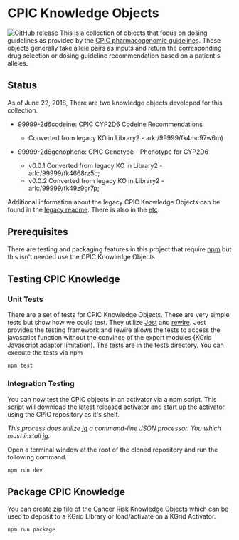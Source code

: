 # CPIC Knowledge Objects
[![GitHub release](https://img.shields.io/github/release/kgrid/cpic-objects.svg)](https://github.com/kgrid/cpic-objects/releases/)
This is a collection of objects that focus on dosing guidelines as provided by
 the [CPIC pharmacogenomic guidelines](https://cpicpgx.org/guidelines/). These objects generally 
 take allele pairs as inputs and return the corresponding drug selection or dosing guideline 
 recommendation based on a patient's alleles.
 
## Status
As of June 22, 2018, There are two knowledge objects developed for this collection.

- 99999-2d6codeine: CPIC CYP2D6 Codeine Recommendations
  - Converted from legacy KO in Library2 - ark:/99999/fk4mc97w6m)

- 99999-2d6genopheno: CPIC Genotype - Phenotype for CYP2D6
  - v0.0.1 Converted from legacy KO in Library2 - ark:/99999/fk4668rz5b;
  - v0.0.2 Converted from legacy KO in Library2 - ark:/99999/fk49z9gr7p;

Additional information about the legacy CPIC Knowledge Objects can be found in the [legacy readme](legacy_readme.md). 
There is also in the [etc](etc).

## Prerequisites
There are testing and packaging features in this project that require 
[npm](https://www.npmjs.com/get-npm) but this isn't needed use the CPIC Knowledge Objects


## Testing CPIC Knowledge

### Unit Tests

There are a set of tests for CPIC Knowledge Objects.  These are very simple tests but show 
how we could test.  They utilize [Jest](https://jestjs.io/) and  [rewire](https://github.com/jhnns/rewire). 
Jest provides the testing framework and rewire allows the tests to access the javascript function without the 
convince of the export modules (KGrid Javascript adaptor limitation).  The [tests](tests) are in the tests directory.  You can execute the tests via npm

```
npm test
```

### Integration Testing

You can now test the CPIC objects in an activator via a npm script. This script will download the 
latest released activator and start up the activator using the CPIC repository as it's shelf. 

_This process does utilize [jq](https://stedolan.github.io/jq/) a command-line JSON processor.  You which must install [jq](https://stedolan.github.io/jq/)._
  
Open a terminal window at the root of the cloned repository and run the following command.

```
npm run dev
```

## Package CPIC Knowledge

You can create zip file of the Cancer Risk Knowledge Objects which can be used to deposit to a KGrid 
Library or load/activate on a KGrid Activator. 

```
npm run package
```
